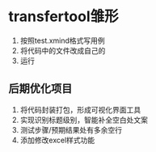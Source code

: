 # transfertool雏形
1. 按照test.xmind格式写用例
2. 将代码中的文件改成自己的
3. 运行

## 后期优化项目
1. 将代码封装打包，形成可视化界面工具
2. 实现识别标题级别，智能补全空白处文案
3. 测试步骤/预期结果处有多余空行
4. 添加修改excel样式功能
